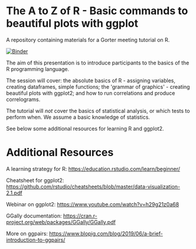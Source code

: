 # The A to Z of R - Basic commands to beautiful plots with ggplot
A repository containing materials for a Gorter meeting tutorial on R.

[![Binder](https://mybinder.org/badge_logo.svg)](https://mybinder.org/v2/gh/DC-3T/Gorter_R_tutorial/HEAD)

The aim of this presentation is to introduce participants to the basics of the R programming language.

The session will cover: the absolute basics of R - assigning variables, creating dataframes, simple functions; the 'grammar of graphics' - creating beautiful plots with ggplot2; and how to run correlations and produce correlograms. 

The tutorial will *not* cover the basics of statistical analysis, or which tests to perform when. We assume a basic knowledge of statistics.

See below some additional resources for learning R and ggplot2.

# Additional Resources
A learning strategy for R: https://education.rstudio.com/learn/beginner/

Cheatsheet for ggplot2: https://github.com/rstudio/cheatsheets/blob/master/data-visualization-2.1.pdf

Webinar on ggplot2: https://www.youtube.com/watch?v=h29g21z0a68

GGally documentation: https://cran.r-project.org/web/packages/GGally/GGally.pdf

More on ggpairs: https://www.blopig.com/blog/2019/06/a-brief-introduction-to-ggpairs/
